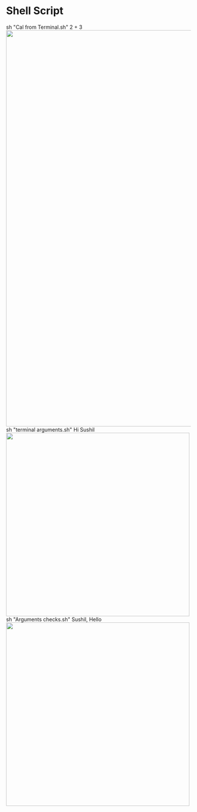 # Shell Script
sh "Cal from Terminal.sh" 2 + 3 <br>
<image src="https://github.com/thesushilsharma/shell/blob/main/Images/CAL.png" width=1080>
<br>
sh "terminal arguments.sh" Hi Sushil <br>
<image src="https://github.com/thesushilsharma/shell/blob/main/Images/Argument.png" width=500>
<br>
sh "Arguments checks.sh" Sushil, Hello <br>
<image src="https://github.com/thesushilsharma/shell/blob/main/Images/Count%20Arguments.png" width=500>
